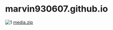 # marvin930607.github.io
![1](https://user-images.githubusercontent.com/127479124/227569047-3a6ac6ae-4620-4d47-8607-1a896b3c6e8b.png)
[media.zip](https://github.com/marvin930607/marvin930607.github.io/files/11301031/media.zip)
